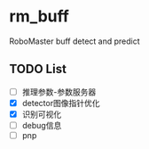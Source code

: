 # rm_buff
RoboMaster buff detect and predict

## TODO List

- [ ] 推理参数-参数服务器
- [x] detector图像指针优化
- [x] 识别可视化
- [ ] debug信息
- [ ] pnp
